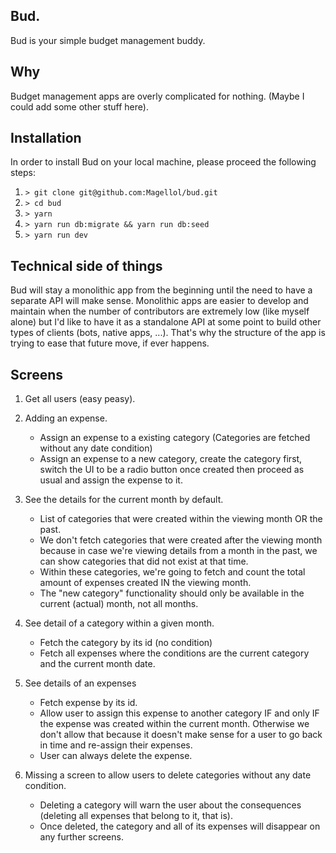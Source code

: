 ## Bud.
Bud is your simple budget management buddy.

## Why
Budget management apps are overly complicated for nothing. (Maybe I could add some other stuff here).

## Installation
In order to install Bud on your local machine, please proceed the following steps:

1. `> git clone git@github.com:Magellol/bud.git`
2. `> cd bud`
3. `> yarn`
4. `> yarn run db:migrate && yarn run db:seed`
5. `> yarn run dev`

## Technical side of things
Bud will stay a monolithic app from the beginning until the need to have a separate API will make sense.
Monolithic apps are easier to develop and maintain when the number of contributors are extremely low (like myself alone) but I'd like to have it as a standalone API at some point to build other types of clients (bots, native apps, ...). That's why the structure of the app is trying to ease that future move, if ever happens.

## Screens

1. Get all users (easy peasy).
2. Adding an expense.
    - Assign an expense to a existing category (Categories are fetched without any date condition)
    - Assign an expense to a new category, create the category first, switch the UI to be a radio button once created then proceed as usual and assign the expense to it.

3. See the details for the current month by default.
    - List of categories that were created within the viewing month OR the past.
    - We don't fetch categories that were created after the viewing month because in case we're viewing details from a month in the past, we can show categories that did not exist at that time.
    - Within these categories, we're going to fetch and count the total amount of expenses created IN the viewing month.
    - The "new category" functionality should only be available in the current (actual) month, not all months.

4. See detail of a category within a given month.
    - Fetch the category by its id (no condition)
    - Fetch all expenses where the conditions are the current category and the current month date.

5. See details of an expenses
    - Fetch expense by its id.
    - Allow user to assign this expense to another category IF and only IF the expense was created within the current month.
    Otherwise we don't allow that because it doesn't make sense for a user to go back in time and re-assign their expenses.
    - User can always delete the expense.

6. Missing a screen to allow users to delete categories without any date condition.
    - Deleting a category will warn the user about the consequences (deleting all expenses that belong to it, that is).
    - Once deleted, the category and all of its expenses will disappear on any further screens.
